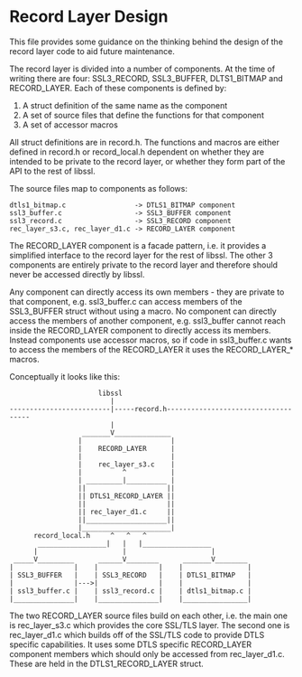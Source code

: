 Record Layer Design
===================

This file provides some guidance on the thinking behind the design of the
record layer code to aid future maintenance.

The record layer is divided into a number of components. At the time of writing
there are four: SSL3_RECORD, SSL3_BUFFER, DLTS1_BITMAP and RECORD_LAYER. Each
of these components is defined by:
1) A struct definition of the same name as the component
2) A set of source files that define the functions for that component
3) A set of accessor macros

All struct definitions are in record.h. The functions and macros are either
defined in record.h or record_local.h dependent on whether they are intended to
be private to the record layer, or whether they form part of the API to the rest
of libssl.

The source files map to components as follows:

    dtls1_bitmap.c                 -> DTLS1_BITMAP component
    ssl3_buffer.c                  -> SSL3_BUFFER component
    ssl3_record.c                  -> SSL3_RECORD component
    rec_layer_s3.c, rec_layer_d1.c -> RECORD_LAYER component

The RECORD_LAYER component is a facade pattern, i.e. it provides a simplified
interface to the record layer for the rest of libssl. The other 3 components are
entirely private to the record layer and therefore should never be accessed
directly by libssl.

Any component can directly access its own members - they are private to that
component, e.g. ssl3_buffer.c can access members of the SSL3_BUFFER struct
without using a macro. No component can directly access the members of another
component, e.g. ssl3_buffer cannot reach inside the RECORD_LAYER component to
directly access its members. Instead components use accessor macros, so if code
in ssl3_buffer.c wants to access the members of the RECORD_LAYER it uses the
RECORD_LAYER_* macros.

Conceptually it looks like this:

                          libssl
                             |
    -------------------------|-----record.h------------------------------------
                             |
                      _______V______________
                     |                      |
                     |    RECORD_LAYER      |
                     |                      |
                     |    rec_layer_s3.c    |
                     |          ^           |
                     | _________|__________ |
                     ||                    ||
                     || DTLS1_RECORD_LAYER ||
                     ||                    ||
                     || rec_layer_d1.c     ||
                     ||____________________||
                     |______________________|
          record_local.h     ^   ^   ^
           _________________|   |   |_________________
          |                     |                     |
     _____V_________      ______V________      _______V________
    |               |    |               |    |                |
    | SSL3_BUFFER   |    | SSL3_RECORD   |    | DTLS1_BITMAP   |
    |               |--->|               |    |                |
    | ssl3_buffer.c |    | ssl3_record.c |    | dtls1_bitmap.c |
    |_______________|    |_______________|    |________________|

The two RECORD_LAYER source files build on each other, i.e.
the main one is rec_layer_s3.c which provides the core SSL/TLS layer. The second
one is rec_layer_d1.c which builds off of the SSL/TLS code to provide DTLS
specific capabilities. It uses some DTLS specific RECORD_LAYER component members
which should only be accessed from rec_layer_d1.c. These are held in the
DTLS1_RECORD_LAYER struct.
